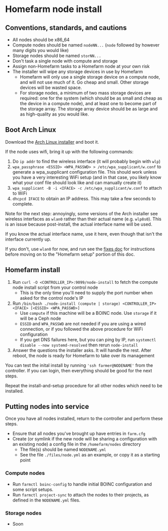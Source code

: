 # Homefarm node install

## Conventions, standards, and cautions

- All nodes should be x86_64
- Compute nodes should be named `nodeNN...` (`node` followed by
  however many digits you would like)
- Storage nodes should be named `storNN...`
- Don't task a single node with compute and storage
- Assign non-Homefarm tasks to a Homefarm node at your own risk
- The installer will wipe any storage devices in use by Homefarm
  - Homefarm will only use a single storage device on a compute node,
    and will not use much of it. Go cheap and small. Other storage
    devices will be wasted space.
  - For storage nodes, a minimum of two mass storage devices are
    required: one for the system (which should be as small and cheap
    as the device in a compute node), and at least one to become part
    of the storage array. The storage array device should be as large
    and as high-quality as you would like.


## Boot Arch Linux

Download the [Arch Linux
installer](https://www.archlinux.org/download/) and boot it.

If the node uses wifi, bring it up with the following commands:

1. Do `ip addr` to find the wireless interface (it will probably
   begin with `wlp`)
1. `wpa_passphrase <ESSID> <WPA_PASSWD> > /etc/wpa_supplicant/w.conf` to
   generate a wpa_supplicant configuration file. This should work
   unless you have a very interesting WiFi setup (and in that case,
   you likely know what your conf file should look like and can
   manually create it)
1. `wpa_supplicant -B -i <IFACE> -c /etc/wpa_supplicant/w.conf` to
   attach to WiFi
1. `dhcpcd IFACE` to obtain an IP address. This may take a few
   seconds to complete.

Note for the next step: annoyingly, some versions of the Arch
installer see wireless interfaces as `wlan0` rather than their actual
name (e.g. `wlp8s0`). This is an issue because post-install, the
actual interface name will be used.

If you know the actual interface name, use it here, even though that
isn't the interface currently up.

If you don't, use `wlan0` for now, and run see the [fixes
doc](https://github.com/firepear/homefarm/blob/master/docs/fixes.md)
for instructions before moving on to the "Homefarm setup" portion of
this doc.

## Homefarm install

1. Run `curl -O <CONTROLLER_IP>:9099/node-install` to fetch the
   compute node install script from your control node
   * This is the only time you'll need to supply the port number when
     asked for the control node's IP
1. Run `/bin/bash ./node-install (compute | storage) <CONTROLLER_IP> <IFACE> [<ESSID> <WPA_PASSWD>]`
   * Use `compute` if this machine will be a BOINC node. Use `storage`
     if it will be a Ceph node
   * `ESSID` and `WPA_PASSWD` are not needed if you are using a wired
     connection, or if you followed the above procedure for WiFi
     configuration
   * If you get DNS failures here, but you can ping by IP, run
     `systemctl disable --now systemd-resolved` then rerun
     `node-install`
1. Answer the questions the installer asks. It will handle the rest.
   After reboot, the node is ready for Homefarm to take over its
   management

You can test the inital install by running `'ssh farmer@NODENAME'`
from the controller. If you can login, then everything should be good
for the next steps.

Repeat the install-and-setup procedure for all other nodes which need
to be installed.

## Putting nodes into service

Once you have all nodes installed, return to the controller and
perform these steps.

- Ensure that all nodes you've brought up have entries in `farm.cfg`
- Create (or symlink if the new node will be sharing a configuration
  with an existing node) a config file in the `/homefarm/nodes`
  directory
  - The file(s) should be named `NODENAME.yml`
  - See the file `./files/node.yml` as an example, or copy it as a
    starting point

### Compute nodes

- Run `farmctl boinc-config` to handle initial BOINC configuration and
   some script setups.
- Run `farmctl project-sync` to attach the nodes to their projects,
   as defined in the `NODENAME.yml` files.

### Storage nodes

- Soon
